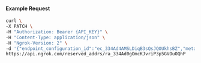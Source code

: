 <!-- Code generated for API Clients. DO NOT EDIT. -->

#### Example Request

```bash
curl \
-X PATCH \
-H "Authorization: Bearer {API_KEY}" \
-H "Content-Type: application/json" \
-H "Ngrok-Version: 2" \
-d '{"endpoint_configuration_id":"ec_334Ad4AMSLDiqB3sQsJQOUkhsBZ","metadata":"{\"proto\": \"ssh\"}"}' \
https://api.ngrok.com/reserved_addrs/ra_334Ad0gOmcKJvriP3p5GVOuOQhP
```
